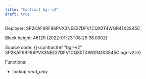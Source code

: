 ```yaml
---
title: "Contract bgr-v2"
draft: true
---
```

Deployer: SP2KAF9RF86PVX3NEE27DFV1CQX0T4WGR41X3S45C


 



Block height: 46129 (2022-01-23T08:29:36.000Z)

Source code: {{<contractref "bgr-v2" SP2KAF9RF86PVX3NEE27DFV1CQX0T4WGR41X3S45C bgr-v2>}}

Functions:

* lookup _read_only_
